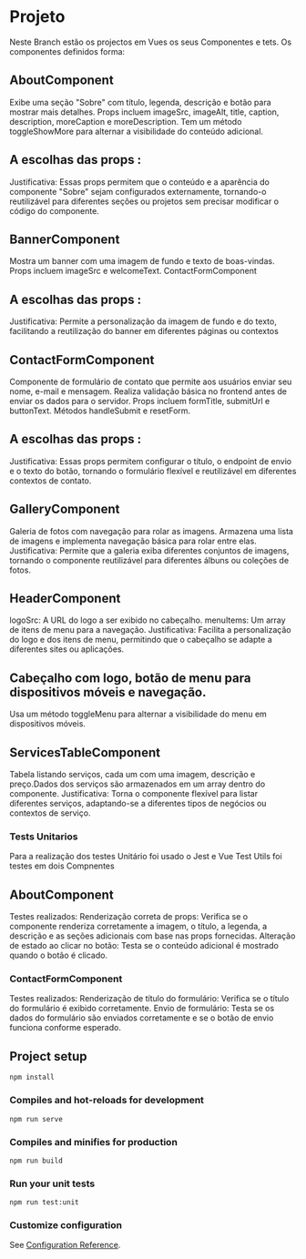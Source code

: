 # Projeto
Neste Branch estão os projectos em Vues os seus Componentes e tets.
Os componentes definidos forma: 

## AboutComponent
Exibe uma seção "Sobre" com título, legenda, descrição e botão para mostrar mais detalhes.
Props incluem imageSrc, imageAlt, title, caption, description, moreCaption e moreDescription.
Tem um método toggleShowMore para alternar a visibilidade do conteúdo adicional.
## A escolhas das props : 
Justificativa: Essas props permitem que o conteúdo e a aparência do componente "Sobre" sejam configurados externamente, 
tornando-o reutilizável para diferentes seções ou projetos sem precisar modificar o código do componente.

## BannerComponent
Mostra um banner com uma imagem de fundo e texto de boas-vindas.
Props incluem imageSrc e welcomeText.
ContactFormComponent
## A escolhas das props : 
Justificativa: Permite a personalização da imagem de fundo e do texto, facilitando a reutilização do banner em diferentes páginas ou contextos

## ContactFormComponent
Componente de formulário de contato que permite aos usuários enviar seu nome, e-mail e mensagem.
Realiza validação básica no frontend antes de enviar os dados para o servidor.
Props incluem formTitle, submitUrl e buttonText.
Métodos handleSubmit e resetForm.

## A escolhas das props : 
Justificativa: Essas props permitem configurar o título, o endpoint de envio e o texto do botão, tornando o formulário flexível e reutilizável em diferentes contextos de contato.

## GalleryComponent
Galeria de fotos com navegação para rolar as imagens.
Armazena uma lista de imagens e implementa navegação básica para rolar entre elas.
Justificativa: Permite que a galeria exiba diferentes conjuntos de imagens, tornando o componente reutilizável para diferentes álbuns ou coleções de fotos.

## HeaderComponent
logoSrc: A URL do logo a ser exibido no cabeçalho.
menuItems: Um array de itens de menu para a navegação.
Justificativa: Facilita a personalização do logo e dos itens de menu, permitindo que o cabeçalho se adapte a diferentes sites ou aplicações.

## Cabeçalho com logo, botão de menu para dispositivos móveis e navegação.
Usa um método toggleMenu para alternar a visibilidade do menu em dispositivos móveis.

## ServicesTableComponent
Tabela listando serviços, cada um com uma imagem, descrição e preço.Dados dos serviços são armazenados em um array dentro do componente.
Justificativa: Torna o componente flexível para listar diferentes serviços, adaptando-se a diferentes tipos de negócios ou contextos de serviço.

### Tests Unitarios 
Para a realização dos testes Unitário foi usado o Jest e Vue Test Utils foi testes em dois Compnentes 
## AboutComponent
Testes realizados:
Renderização correta de props: Verifica se o componente renderiza corretamente a imagem, o título, a legenda, a descrição e as seções adicionais com base nas props fornecidas.
Alteração de estado ao clicar no botão: Testa se o conteúdo adicional é mostrado quando o botão é clicado.

### ContactFormComponent
Testes realizados:
Renderização de título do formulário: Verifica se o título do formulário é exibido corretamente.
Envio de formulário: Testa se os dados do formulário são enviados corretamente e se o botão de envio funciona conforme esperado.

## Project setup
```
npm install
```

### Compiles and hot-reloads for development
```
npm run serve
```

### Compiles and minifies for production
```
npm run build
```

### Run your unit tests
```
npm run test:unit
```

### Customize configuration
See [Configuration Reference](https://cli.vuejs.org/config/).
